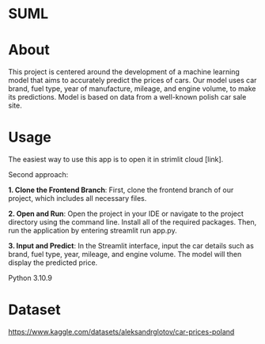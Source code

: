 # SUML

# About
This project is centered around the development of a machine learning model that aims to accurately predict the prices of cars. Our model uses car brand, fuel type, year of manufacture, mileage, and engine volume, to make its predictions. Model is based on data from a well-known polish car sale site.

# Usage
The easiest way to use this app is to open it in strimlit cloud [link].

Second approach:

**1. Clone the Frontend Branch**: First, clone the frontend branch of our project, which includes all necessary files.

**2. Open and Run**: Open the project in your IDE or navigate to the project directory using the command line. Install all of the required packages. Then, run the application by entering streamlit run app.py.

**3. Input and Predict**: In the Streamlit interface, input the car details such as brand, fuel type, year, mileage, and engine volume. The model will then display the predicted price.

Python 3.10.9

# Dataset 
https://www.kaggle.com/datasets/aleksandrglotov/car-prices-poland
